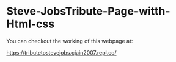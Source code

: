 # Steve-JobsTribute-Page-witth-Html-css

You can checkout the working of this webpage at:

https://tributetostevejobs.cjain2007.repl.co/

 
 
 
